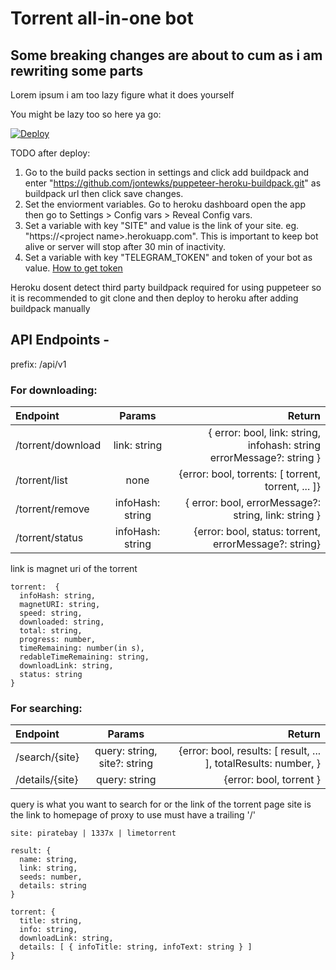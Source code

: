 # Torrent all-in-one bot

## Some breaking changes are about to cum as i am rewriting some parts 

Lorem ipsum i am too lazy figure what it does yourself

You might be lazy too so here ya go:

[![Deploy](https://www.herokucdn.com/deploy/button.svg)](https://heroku.com/deploy?template=https://github.com/patheticGeek/torrent-aio-bot)

TODO after deploy:
1. Go to the build packs section in settings and click add buildpack and enter "https://github.com/jontewks/puppeteer-heroku-buildpack.git" as buildpack url then click save changes.
2. Set the enviorment variables. Go to heroku dashboard open the app then go to Settings > Config vars > Reveal Config vars.
3. Set a variable with key "SITE" and value is the link of your site. eg. "https://\<project name>.herokuapp.com". This is important to keep bot alive or server will stop after 30 min of inactivity.
4. Set a variable with key "TELEGRAM_TOKEN" and token of your bot as value. [How to get token](https://core.telegram.org/bots/#creating-a-new-bot)

Heroku dosent detect third party buildpack required for using puppeteer so it is recommended to git clone and then deploy to heroku after adding buildpack manually

## API Endpoints -

prefix: /api/v1

### For downloading:

| Endpoint          |      Params      |                                                                Return |
| :---------------- | :--------------: | --------------------------------------------------------------------: |
| /torrent/download |   link: string   | { error: bool, link: string, infohash: string errorMessage?: string } |
| /torrent/list     |       none       |                    {error: bool, torrents: [ torrent, torrent, ... ]} |
| /torrent/remove   | infoHash: string |                  { error: bool, errorMessage?: string, link: string } |
| /torrent/status   | infoHash: string |                 {error: bool, status: torrent, errorMessage?: string} |

link is magnet uri of the torrent

```
torrent:  {
  infoHash: string,
  magnetURI: string,
  speed: string,
  downloaded: string,
  total: string,
  progress: number,
  timeRemaining: number(in s),
  redableTimeRemaining: string,
  downloadLink: string,
  status: string
}
```

### For searching:

| Endpoint        |            Params            |                                                          Return |
| :-------------- | :--------------------------: | --------------------------------------------------------------: |
| /search/{site}  | query: string, site?: string | {error: bool, results: [ result, ... ], totalResults: number, } |
| /details/{site} |        query: string         |                                         {error: bool, torrent } |

query is what you want to search for or the link of the torrent page
site is the link to homepage of proxy to use must have a trailing '/'

```
site: piratebay | 1337x | limetorrent

result: {
  name: string,
  link: string,
  seeds: number,
  details: string
}

torrent: {
  title: string,
  info: string,
  downloadLink: string,
  details: [ { infoTitle: string, infoText: string } ]
}
```

